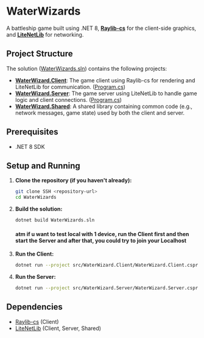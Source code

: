 # WaterWizards

A battleship game built using .NET 8, **[Raylib-cs](https://github.com/raysan5/raylib/wiki)** for the client-side graphics, and **[LiteNetLib](https://revenantx.github.io/LiteNetLib/api/index.html)** for networking.

## Project Structure

The solution ([WaterWizards.sln](WaterWizards.sln)) contains the following projects:

*   **[WaterWizard.Client](src/WaterWizard.Client/WaterWizard.Client.csproj)**: The game client using Raylib-cs for rendering and LiteNetLib for communication. ([Program.cs](WaterWizards/src/WaterWizard.Client/Program.cs))
*   **[WaterWizard.Server](src/WaterWizard.Server/WaterWizard.Server.csproj)**: The game server using LiteNetLib to handle game logic and client connections. ([Program.cs](WaterWizards/src/WaterWizard.Server/Program.cs))
*   **[WaterWizard.Shared](src/WaterWizard.Shared/WaterWizard.Shared.csproj)**: A shared library containing common code (e.g., network messages, game state) used by both the client and server.

## Prerequisites

*   .NET 8 SDK

## Setup and Running

1.  **Clone the repository (if you haven't already):**
    ```sh
    git clone SSH <repository-url>
    cd WaterWizards
    ```

2.  **Build the solution:**
    ```sh
    dotnet build WaterWizards.sln
    ```

    #### atm if u want to test local with 1 device, run the  Client first and then start the Server and after that, you could try to join your Localhost
3.  **Run the Client:**
    ```sh
    dotnet run --project src/WaterWizard.Client/WaterWizard.Client.csproj
    ```


4.  **Run the Server:**
    ```sh
    dotnet run --project src/WaterWizard.Server/WaterWizard.Server.csproj
    ```


## Dependencies

*   [Raylib-cs](https://github.com/ChrisDill/Raylib-cs) (Client)
*   [LiteNetLib](https://github.com/RevenantX/LiteNetLib) (Client, Server, Shared)